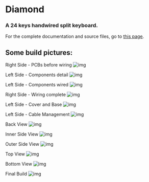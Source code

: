 # Diamond
### A 24 keys handwired split keyboard.

For the complete documentation and source files, go to [this page](../src/zmk/boards/handwired/boards/shields/diamond).

## Some build pictures:

Right Side - PCBs before wiring
![img](../../img/diamond/01.jpeg)

Left Side - Components detail
![img](../../img/diamond/02.jpeg)

Left Side - Components wired
![img](../../img/diamond/03.jpeg)

Right Side - Wiring complete
![img](../../img/diamond/04.jpeg)

Left Side - Cover and Base
![img](../../img/diamond/05.jpeg)

Left Side - Cable Management
![img](../../img/diamond/06.jpeg)

Back View
![img](../../img/diamond/07.jpeg)

Inner Side View
![img](../../img/diamond/08.jpeg)

Outer Side View
![img](../../img/diamond/09.jpeg)

Top View
![img](../../img/diamond/10.jpeg)

Bottom View
![img](../../img/diamond/11.jpeg)

Final Build
![img](../../img/diamond/12.jpeg)

